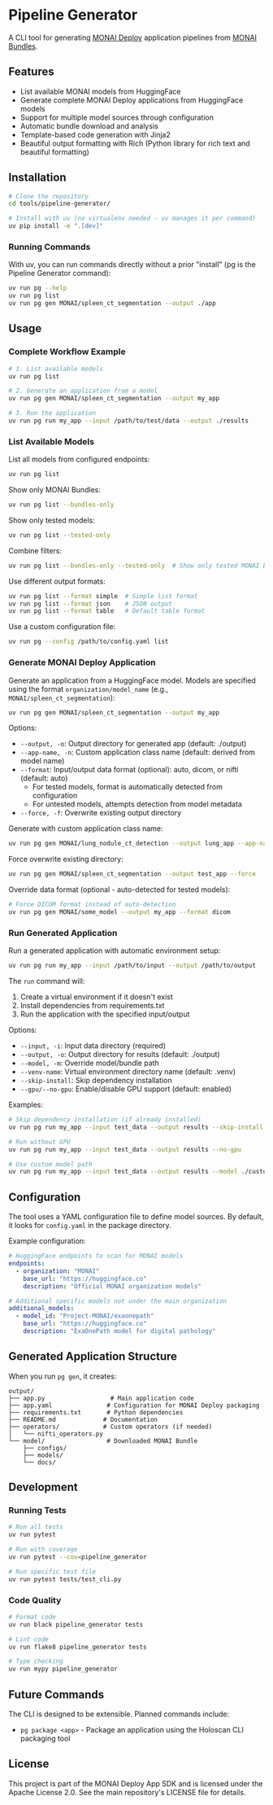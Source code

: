 # Pipeline Generator

A CLI tool for generating [MONAI Deploy](https://github.com/Project-MONAI/monai-deploy-app-sdk) application pipelines from [MONAI Bundles](https://docs.monai.io/en/stable/bundle_intro.html).

## Features

- List available MONAI models from HuggingFace
- Generate complete MONAI Deploy applications from HuggingFace models
- Support for multiple model sources through configuration
- Automatic bundle download and analysis
- Template-based code generation with Jinja2
- Beautiful output formatting with Rich (Python library for rich text and beautiful formatting)

## Installation

```bash
# Clone the repository
cd tools/pipeline-generator/

# Install with uv (no virtualenv needed - uv manages it per command)
uv pip install -e ".[dev]"
```

### Running Commands

With uv, you can run commands directly without a prior "install" (pg is the Pipeline Generator command):

```bash
uv run pg --help
uv run pg list
uv run pg gen MONAI/spleen_ct_segmentation --output ./app
```

## Usage

### Complete Workflow Example

```bash
# 1. List available models
uv run pg list

# 2. Generate an application from a model
uv run pg gen MONAI/spleen_ct_segmentation --output my_app

# 3. Run the application
uv run pg run my_app --input /path/to/test/data --output ./results
```

### List Available Models

List all models from configured endpoints:

```bash
uv run pg list
```

Show only MONAI Bundles:

```bash
uv run pg list --bundles-only
```

Show only tested models:

```bash
uv run pg list --tested-only
```

Combine filters:

```bash
uv run pg list --bundles-only --tested-only  # Show only tested MONAI Bundles
```

Use different output formats:

```bash
uv run pg list --format simple  # Simple list format
uv run pg list --format json    # JSON output
uv run pg list --format table   # Default table format
```

Use a custom configuration file:

```bash
uv run pg --config /path/to/config.yaml list
```

### Generate MONAI Deploy Application

Generate an application from a HuggingFace model. Models are specified using the format `organization/model_name` (e.g., `MONAI/spleen_ct_segmentation`):

```bash
uv run pg gen MONAI/spleen_ct_segmentation --output my_app
```

Options:
- `--output, -o`: Output directory for generated app (default: ./output)
- `--app-name, -n`: Custom application class name (default: derived from model name)
- `--format`: Input/output data format (optional): auto, dicom, or nifti (default: auto)
  - For tested models, format is automatically detected from configuration
  - For untested models, attempts detection from model metadata
- `--force, -f`: Overwrite existing output directory

Generate with custom application class name:

```bash
uv run pg gen MONAI/lung_nodule_ct_detection --output lung_app --app-name LungDetectorApp
```

Force overwrite existing directory:

```bash
uv run pg gen MONAI/spleen_ct_segmentation --output test_app --force
```

Override data format (optional - auto-detected for tested models):

```bash
# Force DICOM format instead of auto-detection
uv run pg gen MONAI/some_model --output my_app --format dicom
```

### Run Generated Application

Run a generated application with automatic environment setup:

```bash
uv run pg run my_app --input /path/to/input --output /path/to/output
```

The `run` command will:
1. Create a virtual environment if it doesn't exist
2. Install dependencies from requirements.txt
3. Run the application with the specified input/output

Options:
- `--input, -i`: Input data directory (required)
- `--output, -o`: Output directory for results (default: ./output)
- `--model, -m`: Override model/bundle path
- `--venv-name`: Virtual environment directory name (default: .venv)
- `--skip-install`: Skip dependency installation
- `--gpu/--no-gpu`: Enable/disable GPU support (default: enabled)

Examples:

```bash
# Skip dependency installation (if already installed)
uv run pg run my_app --input test_data --output results --skip-install

# Run without GPU
uv run pg run my_app --input test_data --output results --no-gpu

# Use custom model path
uv run pg run my_app --input test_data --output results --model ./custom_model
```

## Configuration

The tool uses a YAML configuration file to define model sources. By default, it looks for `config.yaml` in the package directory.

Example configuration:

```yaml
# HuggingFace endpoints to scan for MONAI models
endpoints:
  - organization: "MONAI"
    base_url: "https://huggingface.co"
    description: "Official MONAI organization models"

# Additional specific models not under the main organization
additional_models:
  - model_id: "Project-MONAI/exaonepath"
    base_url: "https://huggingface.co"
    description: "ExaOnePath model for digital pathology"
```

## Generated Application Structure

When you run `pg gen`, it creates:

```
output/
├── app.py                  # Main application code
├── app.yaml               # Configuration for MONAI Deploy packaging
├── requirements.txt       # Python dependencies
├── README.md             # Documentation
├── operators/            # Custom operators (if needed)
│   └── nifti_operators.py
└── model/                 # Downloaded MONAI Bundle
    ├── configs/
    ├── models/
    └── docs/
```

## Development

### Running Tests

```bash
# Run all tests
uv run pytest

# Run with coverage
uv run pytest --cov=pipeline_generator

# Run specific test file
uv run pytest tests/test_cli.py
```

### Code Quality

```bash
# Format code
uv run black pipeline_generator tests

# Lint code
uv run flake8 pipeline_generator tests

# Type checking
uv run mypy pipeline_generator
```

## Future Commands

The CLI is designed to be extensible. Planned commands include:

- `pg package <app>` - Package an application using the Holoscan CLI packaging tool

## License

This project is part of the MONAI Deploy App SDK and is licensed under the Apache License 2.0. See the main repository's LICENSE file for details. 
